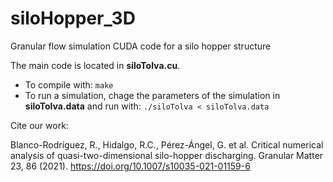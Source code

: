 # siloHopper_3D
Granular flow simulation CUDA code for a silo hopper structure

The main code is located in **siloTolva.cu**.
- To compile with: `make`
- To run a simulation, chage the parameters of the simulation in **siloTolva.data** and run with: `./siloTolva < siloTolva.data`

 Cite our work:
 
 Blanco-Rodríguez, R., Hidalgo, R.C., Pérez-Ángel, G. et al. Critical numerical analysis of quasi-two-dimensional silo-hopper discharging. Granular Matter 23, 86 (2021). https://doi.org/10.1007/s10035-021-01159-6
